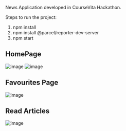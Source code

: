 News Application developed in CourseVita Hackathon.

Steps to run the project:
1. npm install
2. npm install @parcel/reporter-dev-server
3. npm start

## HomePage
![image](https://github.com/user-attachments/assets/02058878-94c3-4105-9da6-7bdd117b3684)
![image](https://github.com/user-attachments/assets/5657d83b-5b62-4059-a8c9-d992d2933891)

## Favourites Page
![image](https://github.com/user-attachments/assets/cc5b6053-9c35-4006-8190-f2ccc337fc59)

## Read Articles
![image](https://github.com/user-attachments/assets/8a9bbd89-af20-4508-a606-08435b17cd59)
